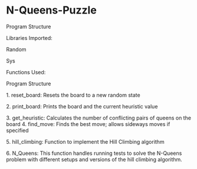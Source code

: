 # N-Queens-Puzzle

Program Structure

Libraries Imported:

Random 

Sys

Functions Used:

Program Structure

1.⁠ ⁠reset_board: Resets the board to a new random state

2.⁠ ⁠print_board: Prints the board and the current heuristic value

3.⁠ ⁠get_heuristic: Calculates the number of conflicting pairs of queens on the board 4.⁠ ⁠find_move: Finds the best move; allows sideways moves if specified

5.⁠ ⁠hill_climbing: Function to implement the Hill Climbing algorithm

6.⁠ ⁠N_Queens: This function handles running tests to solve the N-Queens problem with different setups and versions of the hill climbing algorithm.
